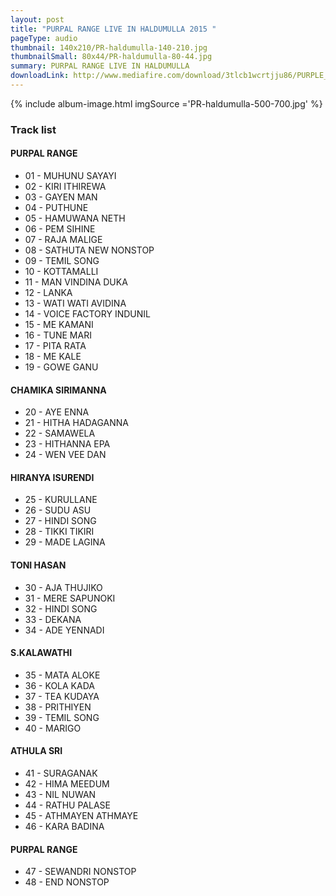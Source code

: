```yaml
---
layout: post
title: "PURPAL RANGE LIVE IN HALDUMULLA 2015 "
pageType: audio
thumbnail: 140x210/PR-haldumulla-140-210.jpg
thumbnailSmall: 80x44/PR-haldumulla-80-44.jpg
summary: PURPAL RANGE LIVE IN HALDUMULLA
downloadLink: http://www.mediafire.com/download/3tlcb1wcrtjju86/PURPLE_RANGE_LIVE_IN_HALDUMULLA_2015.rar
---
```


<div class="ab-player" data-boourl="https://audioboom.com/publishing/playlist/v3?autoplay=false&boo_content_type=playlist&data_for_content_type=1277882&image_option=small&link_color=%2358d1eb&player_theme=light&show_title=true&src=https%3A%2F%2Fapi.audioboom.com%2Fplaylists%2F1277882-purple-range-live-in-haldumulla-2015" data-boowidth="100%" data-maxheight="285" data-iframestyle="background-color:transparent; display:block; min-width:300px; max-width:700px;" style="background-color:transparent;"></div><script type="text/javascript">(function() { var po = document.createElement("script"); po.type = "text/javascript"; po.async = true; po.src = "https://d15mj6e6qmt1na.cloudfront.net/cdn/embed.js"; var s = document.getElementsByTagName("script")[0]; s.parentNode.insertBefore(po, s); })();</script>

{% include album-image.html imgSource ='PR-haldumulla-500-700.jpg' %}

### Track list

#### PURPAL RANGE

- 01 - MUHUNU SAYAYI
- 02 - KIRI ITHIREWA
- 03 - GAYEN MAN
- 04 - PUTHUNE
- 05 - HAMUWANA NETH 
- 06 - PEM SIHINE
- 07 - RAJA MALIGE
- 08 - SATHUTA NEW NONSTOP
- 09 - TEMIL SONG
- 10 - KOTTAMALLI
- 11 - MAN VINDINA DUKA
- 12 - LANKA 
- 13 - WATI WATI AVIDINA
- 14 - VOICE FACTORY INDUNIL
- 15 - ME KAMANI  
- 16 - TUNE MARI 
- 17 - PITA RATA  
- 18 - ME KALE  
- 19 - GOWE GANU 

#### CHAMIKA SIRIMANNA

- 20 - AYE ENNA  
- 21 - HITHA HADAGANNA  
- 22 - SAMAWELA  
- 23 - HITHANNA EPA 
- 24 - WEN VEE DAN 

#### HIRANYA ISURENDI

- 25 - KURULLANE
- 26 - SUDU ASU
- 27 - HINDI SONG
- 28 - TIKKI TIKIRI 
- 29 - MADE LAGINA

#### TONI HASAN

- 30 - AJA THUJIKO 
- 31 - MERE SAPUNOKI
- 32 - HINDI SONG
- 33 - DEKANA
- 34 - ADE YENNADI

#### S.KALAWATHI

- 35 - MATA ALOKE
- 36 - KOLA KADA
- 37 - TEA KUDAYA
- 38 - PRITHIYEN
- 39 - TEMIL SONG 
- 40 - MARIGO  

#### ATHULA SRI

- 41 - SURAGANAK 
- 42 - HIMA MEEDUM  
- 43 - NIL NUWAN  
- 44 - RATHU PALASE  
- 45 - ATHMAYEN ATHMAYE  
- 46 - KARA BADINA  

#### PURPAL RANGE

- 47 - SEWANDRI NONSTOP  
- 48 - END NONSTOP 

